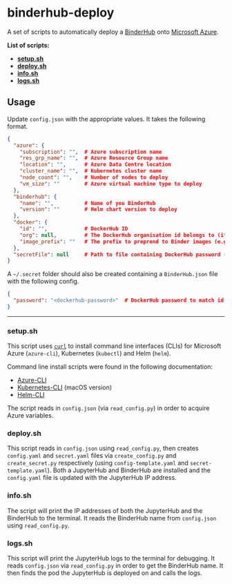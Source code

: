 # binderhub-deploy

A set of scripts to automatically deploy a [BinderHub](https://binderhub.readthedocs.io/en/latest/index.html) onto [Microsoft Azure](https://azure.microsoft.com/en-gb/).

**List of scripts:**
* [**setup.sh**](#setup)
* [**deploy.sh**](#deploy)
* [**info.sh**](#info)
* [**logs.sh**](#logs)

## Usage

Update `config.json` with the appropriate values. It takes the following format.

```json
{
  "azure": {
    "subscription": "",  # Azure subscription name
    "res_grp_name": "",  # Azure Resource Group name
    "location": "",      # Azure Data Centre location
    "cluster_name": "",  # Kubernetes cluster name
    "node_count": "",    # Number of nodes to deploy
    "vm_size": ""        # Azure virtual machine type to deploy
  },
  "binderhub": {
    "name": "",          # Name of you BinderHub
    "version": ""        # Helm chart version to deploy
  },
  "docker": {
    "id": "",            # DockerHub ID
    "org": null,         # The DockerHub organisation id belongs to (if necessary)
    "image_prefix": ""   # The prefix to preprend to Binder images (e.g. "binder-dev")
  },
  "secretFile": null     # Path to file containing DockerHub password (script will look for ~/.secret/BinderHub.json if left as null)
}
```

A `~/.secret` folder should also be created containing a `BinderHub.json` file with the following config.

```json
{
  "password": "<dockerhub-password>"  # DockerHub password to match id in config.json
}
```

---

<a name="setup"></a>
### setup.sh

This script uses [`curl`](https://curl.haxx.se/docs/) to install command line interfaces (CLIs) for Microsoft Azure (`azure-cli`), Kubernetes (`kubectl`) and Helm (`helm`).

Command line install scripts were found in the following documentation:
* [Azure-CLI](https://docs.microsoft.com/en-us/cli/azure/install-azure-cli-linux?view=azure-cli-latest#install-or-update)
* [Kubernetes-CLI](https://kubernetes.io/docs/tasks/tools/install-kubectl/#install-kubectl-binary-using-curl) (macOS version)
* [Helm-CLI](https://helm.sh/docs/using_helm/#from-script)

The script reads in `config.json` (via `read_config.py`) in order to acquire Azure variables.

<a name="deploy"></a>
### deploy.sh

This script reads in `config.json` using `read_config.py`, then creates `config.yaml` and `secret.yaml` files via `create_config.py` and `create_secret.py` respectively (using `config-template.yaml` and `secret-template.yaml`).
Both a JupyterHub and BinderHub are installed and the `config.yaml` file is updated with the JupyterHub IP address.

<a name="info"></a>
### info.sh

The script will print the IP addresses of both the JupyterHub and the BinderHub to the terminal.
It reads the BinderHub name from `config.json` using `read_config.py`.

<a name="logs"></a>
### logs.sh

This script will print the JupyterHub logs to the terminal for debugging.
It reads `config.json` via `read_config.py` in order to get the BinderHub name.
It then finds the pod the JupyterHub is deployed on and calls the logs.
